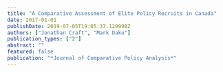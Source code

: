 ```yaml
---
title: "A Comparative Assessment of Elite Policy Recruits in Canada"
date: 2017-01-01
publishDate: 2019-07-05T19:05:37.129998Z
authors: ["Jonathan Craft", "Mark Daku"]
publication_types: ["2"]
abstract: ""
featured: false
publication: "*Journal of Comparative Policy Analysis*"
---
```


